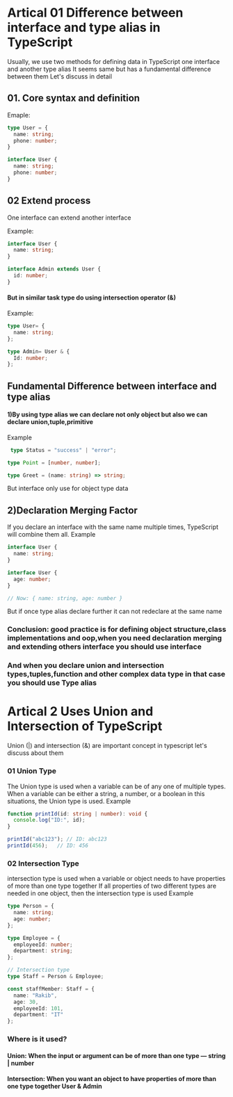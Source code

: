 # Artical 01 Difference between interface and type alias in TypeScript

Usually, we use two methods for defining data in TypeScript one interface and another type alias
It seems same but has a fundamental difference between them 
Let's discuss in detail




## 01. Core syntax and definition
Emaple:

```ts 
type User = {
  name: string;
  phone: number;
}

interface User {
  name: string;
  phone: number;
}
```
## 02 Extend process
 One interface can extend another interface

Example:
```ts 
interface User {
  name: string;
}

interface Admin extends User {
  id: number;
}

``` 
#### But in similar task type do using intersection operator (&)
Example:
```ts 
type User= {
  name: string;
};

type Admin= User & {
  Id: number;
};
```

## Fundamental Difference between interface and type alias
#### 1)By using type alias we can declare not only object but also we can declare union,tuple,primitive
Example
```ts 
 type Status = "success" | "error";

type Point = [number, number];

type Greet = (name: string) => string;
```
But interface only use for object type data

## 2)Declaration Merging Factor
If you declare an interface with the same name multiple times, TypeScript will combine them all.
Example
```ts 
interface User {
  name: string;
}

interface User {
  age: number;
}

// Now: { name: string, age: number }
```

But if once type alias declare further it can not redeclare at the same name

### Conclusion: good practice is for  defining object structure,class implementations and oop,when you need declaration merging and extending others interface you should use interface
### And when you declare union and intersection types,tuples,function and other complex data type in that case you should use Type alias





# Artical 2 Uses Union and Intersection of TypeScript

Union (|) and intersection (&) are important concept in typescript let's discuss about them

### 01 Union Type
The Union type is used when a variable can be of any one of multiple types.
When a variable can be either a string, a number, or a boolean in this situations, the Union type is used.
Example
```ts 
function printId(id: string | number): void {
  console.log("ID:", id);
}

printId("abc123"); // ID: abc123
printId(456);  	// ID: 456
```
### 02 Intersection Type
intersection type is used when a variable or object needs to have properties of more than one type together
If all properties of two different types are needed in one object, then the intersection type is used
Example
```ts 
type Person = {
  name: string;
  age: number;
};

type Employee = {
  employeeId: number;
  department: string;
};

// Intersection type
type Staff = Person & Employee;

const staffMember: Staff = {
  name: "Rakib",
  age: 30,
  employeeId: 101,
  department: "IT"
};
```
### Where is it used?
#### Union: When the input or argument can be of more than one type —  string | number
#### Intersection: When you want an object to have properties of more than one type together  User & Admin


